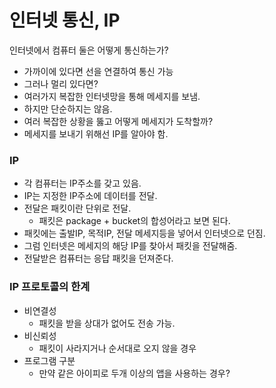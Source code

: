 # 인터넷 통신, IP

인터넷에서 컴퓨터 둘은 어떻게 통신하는가?
* 가까이에 있다면 선을 연결하여 통신 가능
* 그러나 멀리 있다면?
* 여러가지 복잡한 인터넷망을 통해 메세지를 보냄.
* 하지만 단순하지는 않음.
* 여러 복잡한 상황을 뚫고 어떻게 메세지가 도착할까?
* 메세지를 보내기 위해선 IP를 알아야 함.

### IP
* 각 컴퓨터는 IP주소를 갖고 있음.
* IP는 지정한 IP주소에 데이터를 전달.
* 전달은 패킷이란 단위로 전달.
  * 패킷은 package + bucket의 합성어라고 보면 된다.
* 패킷에는 출발IP, 목적IP, 전달 메세지등을 넣어서 인터넷으로 던짐.
* 그럼 인터넷은 메세지의 해당 IP를 찾아서 패킷을 전달해줌.
* 전달받은 컴퓨터는 응답 패킷을 던져준다.

### IP 프로토콜의 한계
* 비연결성
  * 패킷을 받을 상대가 없어도 전송 가능.
* 비신뢰성
  * 패킷이 사라지거나 순서대로 오지 않을 경우
* 프로그램 구분
  * 만약 같은 아이피로 두개 이상의 앱을 사용하는 경우?